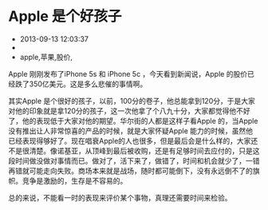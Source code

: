 # Apple 是个好孩子
- 2013-09-13 12:03:37
- 
- apple,苹果,股价,

<p>Apple 刚刚发布了iPhone 5s 和 iPhone 5c ，今天看到新闻说，Apple 的股价已经跌了350亿美元。这是多么悲催的事情啊。</p><p>其实Apple 是个很好的孩子，以前，100分的卷子，他总能拿到120分，于是大家对他的印象就是拿120分的孩子，这一次他拿了个八九十分，大家都觉得他不好了，他的表现低于大家对他的期望。华尔街的人都是这样子看Apple 的，当Apple 没有推出让人非常惊喜的产品的时候，就是大家怀疑Apple 能力的时候，虽然他已经表现得够好了。现在唱衰Apple的人也很多，但是最后会是什么样的，大家还不是很清楚。像诺基亚，从顶峰到最后被收购，还是有足够时间去应付的，只是这段时间做没做对事情而已。做对了，活下来了，做错了，时间和机会就少了，一错再错就可能走向失败。商场本来就是战场，随时都可能倒下，没有永远倒不了的旗帜。竞争是激励的，生存是不容易的。</p><p>总的来说，不能看一时的表现来评价某个事物，真理还需要时间来检验。</p>
